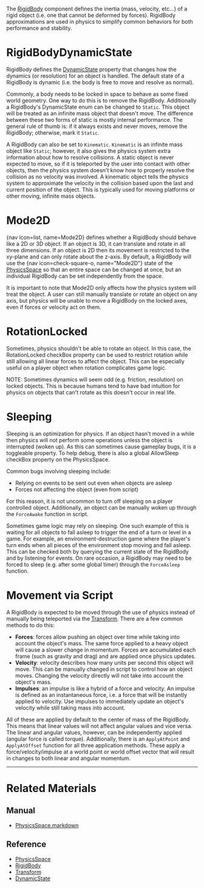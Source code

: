 The [ RigidBody](https://github.com/ArendDanielek/ZeroDocsTest/blob/master/code_reference/class_reference/RigidBody.markdown) component defines the inertia (mass, velocity, etc...) of a rigid object (i.e. one that cannot be deformed by forces). RigidBody approximations are used in physics to simplify common behaviors for both performance and stability.

 #  RigidBodyDynamicState
RigidBody defines the [ DynamicState](https://github.com/ArendDanielek/ZeroDocsTest/blob/master/code_reference/enum_reference.markdown#rigidbodydynamicstate) property that changes how the dynamics (or resolution) for an object is handled. The default state of a RigidBody is dynamic (i.e. the body is free to move and resolve as normal).

Commonly, a body needs to be locked in space to behave as some fixed world geometry. One way to do this is to remove the RigidBody. Additionally a RigidBody's DynamicState enum can be changed to `Static`. This object will be treated as an infinite mass object that doesn't move. The difference between these two forms of static is mostly internal performance. The general rule of thumb is: if it always exists and never moves, remove the RigidBody; otherwise, mark it `Static`.

A RigidBody can also be set to `Kinematic`. `Kinematic` is an infinite mass object like `Static`; however, it also gives the physics system extra information about how to resolve collisions. A static object is never expected to move, so if it is teleported by the user into contact with other objects, then the physics system doesn't know how to properly resolve the collision as no velocity was involved. A kinematic object tells the physics system to approximate the velocity in the collision based upon the last and current position of the object. This is typically used for moving platforms or other moving, infinite mass objects.

 #  Mode2D
{nav icon=list, name=Mode2D} defines whether a RigidBody should behave like a 2D or 3D object. If an object is 3D, it can translate and rotate in all three dimensions. If an object is 2D then its movement is restricted to the xy-plane and can only rotate about the z-axis. By default, a RigidBody will use the {nav icon=check-square-o, name="Mode2D"} state of the [PhysicsSpace](https://github.com/ArendDanielek/ZeroDocsTest/blob/master/zero_editor_documentation/zeromanual/physics/PhysicsSpace.markdown) so that an entire space can be changed at once, but an individual RigidBody can be set independently from the space.

It is important to note that Mode2D only affects how the physics system will treat the object. A user can still manually translate or rotate an object on any axis, but physics will be unable to move a RigidBody on the locked axes, even if forces or velocity act on them.

 #  RotationLocked
Sometimes, physics shouldn't be able to rotate an object. In this case, the RotationLocked checkBox property can be used to restrict rotation while still allowing all linear forces to affect the object. This can be especially useful on a player object when rotation complicates game logic.

NOTE: Sometimes dynamics will seem odd (e.g. friction, resolution) on locked objects. This is because humans tend to have bad intuition for physics on objects that can't rotate as this doesn't occur in real life.

 #  Sleeping

Sleeping is an optimization for physics. If an object hasn't moved in a while then physics will not perform some operations unless the object is interrupted (woken up). As this can sometimes cause gameplay bugs, it is a toggleable property. To help debug, there is also a global AllowSleep checkBox property on the PhysicsSpace.


Common bugs involving sleeping include:
 - Relying on events to be sent out even when objects are asleep
 - Forces not affecting the object (even from script)

For this reason, it is not uncommon to turn off sleeping on a player controlled object. Additionally, an object can be manually woken up through the `ForceAwake` function in script. 

Sometimes game logic may rely on sleeping. One such example of this is waiting for all objects to fall asleep to trigger the end of a turn or level in a game. For example, an environment-destruction game where the player's turn ends when all pieces of the environment stop moving and fall asleep. This can be checked both by querying the current state of the RigidBody and by listening for events. On rare occasion, a RigidBody may need to be forced to sleep (e.g. after some global timer) through the `ForceAsleep` function.

 #  Movement via Script
A RigidBody is expected to be moved through the use of physics instead of manually being teleported via the [Transform](https://github.com/ArendDanielek/ZeroDocsTest/blob/master/code_reference/class_reference/Transform.markdown). There are a few common methods to do this:
 - **Forces**: forces allow pushing an object over time while taking into account the object's mass. The same force applied to a heavy object will cause a slower change in momentum. Forces are accumulated each frame (such as gravity and drag) and are applied once physics updates.
 - **Velocity**: velocity describes how many units per second this object will move. This can be manually changed in script to control how an object moves. Changing the velocity directly will not take into account the object's mass.
 - **Impulses**: an impulse is like a hybrid of a force and velocity. An impulse is defined as an instantaneous force, i.e. a force that will be instantly applied to velocity. Use impulses to immediately update an object's velocity while still taking mass into account.
 
All of these are applied by default to the center of mass of the RigidBody. This means that linear values will not affect angular values and vice versa. The linear and angular values, however, can be independently applied (angular force is called torque). Additionally, there is an `ApplyAtPoint` and `ApplyAtOffset` function for all three application methods. These apply a force/velocity/impulse at a world point or world offset vector that will result in changes to both linear and angular momentum.

---

 #  Related Materials
 ##  Manual
- [PhysicsSpace.markdown](https://github.com/ArendDanielek/ZeroDocsTest/blob/master/zero_editor_documentation/zeromanual/physics/PhysicsSpace.markdown)

 ##  Reference
- [PhysicsSpace](https://github.com/ArendDanielek/ZeroDocsTest/blob/master/code_reference/class_reference/PhysicsSpace.markdown)
- [RigidBody](https://github.com/ArendDanielek/ZeroDocsTest/blob/master/code_reference/class_reference/RigidBody.markdown)
- [Transform](https://github.com/ArendDanielek/ZeroDocsTest/blob/master/code_reference/class_reference/Transform.markdown)
- [ DynamicState  ](https://github.com/ArendDanielek/ZeroDocsTest/blob/master/code_reference/enum_reference.markdown#rigidbodydynamicstate) 
  
  
  
  
  
  
  

 
